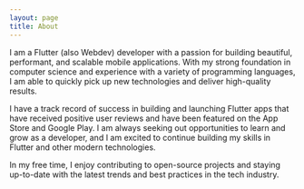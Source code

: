```yaml
---
layout: page
title: About
---
```


I am a Flutter (also Webdev) developer with a passion for building beautiful, performant, and scalable mobile applications. With my strong foundation in computer science and experience with a variety of programming languages, I am able to quickly pick up new technologies and deliver high-quality results.

I have a track record of success in building and launching Flutter apps that have received positive user reviews and have been featured on the App Store and Google Play. I am always seeking out opportunities to learn and grow as a developer, and I am excited to continue building my skills in Flutter and other modern technologies.

In my free time, I enjoy contributing to open-source projects and staying up-to-date with the latest trends and best practices in the tech industry.